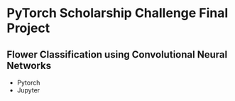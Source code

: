 # PyTorch Scholarship Challenge Final Project

## Flower Classification using Convolutional Neural Networks

- Pytorch
- Jupyter



